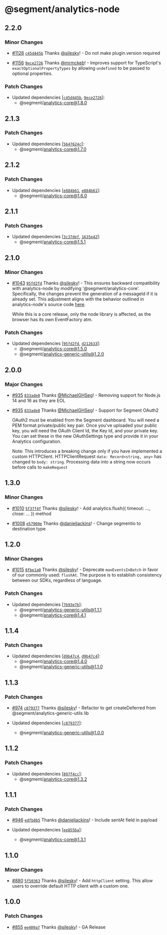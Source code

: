 # @segment/analytics-node

## 2.2.0

### Minor Changes

- [#1128](https://github.com/segmentio/analytics-next/pull/1128) [`c45d445b`](https://github.com/segmentio/analytics-next/commit/c45d445beb1b1d5b03738557720720d05e9c08a3) Thanks [@silesky](https://github.com/silesky)! - Do not make plugin.version required

* [#1156](https://github.com/segmentio/analytics-next/pull/1156) [`9ece2726`](https://github.com/segmentio/analytics-next/commit/9ece2726de257ecd594d601ef098bea746858133) Thanks [@mrmckeb](https://github.com/mrmckeb)! - Improves support for TypeScript's `exactOptionalPropertyTypes` by allowing `undefined` to be passed to optional properties.

### Patch Changes

- Updated dependencies [[`c45d445b`](https://github.com/segmentio/analytics-next/commit/c45d445beb1b1d5b03738557720720d05e9c08a3), [`9ece2726`](https://github.com/segmentio/analytics-next/commit/9ece2726de257ecd594d601ef098bea746858133)]:
  - @segment/analytics-core@1.8.0

## 2.1.3

### Patch Changes

- Updated dependencies [[`5647624c`](https://github.com/segmentio/analytics-next/commit/5647624cbcd4984e5bdbf2e9c907619366864c4e)]:
  - @segment/analytics-core@1.7.0

## 2.1.2

### Patch Changes

- Updated dependencies [[`e884b61`](https://github.com/segmentio/analytics-next/commit/e884b6119db4ddbc557577539aa91b95481776a2), [`e884b61`](https://github.com/segmentio/analytics-next/commit/e884b6119db4ddbc557577539aa91b95481776a2)]:
  - @segment/analytics-core@1.6.0

## 2.1.1

### Patch Changes

- Updated dependencies [[`3c37def`](https://github.com/segmentio/analytics-next/commit/3c37def422f82073e7e33d2d7c7c26c4637afdc9), [`1635e42`](https://github.com/segmentio/analytics-next/commit/1635e42ffae8fd8e8d18be94f47a22a802fecec8)]:
  - @segment/analytics-core@1.5.1

## 2.1.0

### Minor Changes

- [#1043](https://github.com/segmentio/analytics-next/pull/1043) [`95fd2fd`](https://github.com/segmentio/analytics-next/commit/95fd2fd801da26505ddcead96ffaa83aa4364994) Thanks [@silesky](https://github.com/silesky)! - This ensures backward compatibility with analytics-node by modifying '@segment/analytics-core'. Specifically, the changes prevent the generation of a messageId if it is already set. This adjustment aligns with the behavior outlined in analytics-node's source code [here](https://github.com/segmentio/analytics-node/blob/master/index.js#L195-L201).

  While this is a core release, only the node library is affected, as the browser has its own EventFactory atm.

### Patch Changes

- Updated dependencies [[`95fd2fd`](https://github.com/segmentio/analytics-next/commit/95fd2fd801da26505ddcead96ffaa83aa4364994), [`d212633`](https://github.com/segmentio/analytics-next/commit/d21263369d5980f4f57b13795524dbc345a02e5c)]:
  - @segment/analytics-core@1.5.0
  - @segment/analytics-generic-utils@1.2.0

## 2.0.0

### Major Changes

- [#935](https://github.com/segmentio/analytics-next/pull/935) [`833ade8`](https://github.com/segmentio/analytics-next/commit/833ade8571319a029f8e23511967ccb02d3496d4) Thanks [@MichaelGHSeg](https://github.com/MichaelGHSeg)! - Removing support for Node.js 14 and 16 as they are EOL

* [#935](https://github.com/segmentio/analytics-next/pull/935) [`833ade8`](https://github.com/segmentio/analytics-next/commit/833ade8571319a029f8e23511967ccb02d3496d4) Thanks [@MichaelGHSeg](https://github.com/MichaelGHSeg)! - Support for Segment OAuth2

  OAuth2 must be enabled from the Segment dashboard. You will need a PEM format
  private/public key pair. Once you've uploaded your public key, you will need
  the OAuth Client Id, the Key Id, and your private key. You can set these in
  the new OAuthSettings type and provide it in your Analytics configuration.

  Note: This introduces a breaking change only if you have implemented a custom
  HTTPClient. HTTPClientRequest `data: Record<string, any>` has changed to
  `body: string`. Processing data into a string now occurs before calls to
  `makeRequest`

## 1.3.0

### Minor Changes

- [#1010](https://github.com/segmentio/analytics-next/pull/1010) [`5f37f4f`](https://github.com/segmentio/analytics-next/commit/5f37f4f6ea15b2457e6edf11cc92ddbf0dd11736) Thanks [@silesky](https://github.com/silesky)! - Add analytics.flush({ timeout: ..., close: ... }) method

* [#1008](https://github.com/segmentio/analytics-next/pull/1008) [`e57960e`](https://github.com/segmentio/analytics-next/commit/e57960e84f5ce5b214dde09928bee6e6bdba3a69) Thanks [@danieljackins](https://github.com/danieljackins)! - Change segmentio to destination type

## 1.2.0

### Minor Changes

- [#1015](https://github.com/segmentio/analytics-next/pull/1015) [`8fbe1a0`](https://github.com/segmentio/analytics-next/commit/8fbe1a0d4cecff850c28b7da57f903c6df285231) Thanks [@silesky](https://github.com/silesky)! - Deprecate `maxEventsInBatch` in favor of our commonly used: `flushAt`. The purpose is to establish consistency between our SDKs, regardless of language.

### Patch Changes

- Updated dependencies [[`7b93e7b`](https://github.com/segmentio/analytics-next/commit/7b93e7b50fa293aebaf6767a44bf7708b231d5cd)]:
  - @segment/analytics-generic-utils@1.1.1
  - @segment/analytics-core@1.4.1

## 1.1.4

### Patch Changes

- Updated dependencies [[`d9b47c4`](https://github.com/segmentio/analytics-next/commit/d9b47c43e5e08efce14fe4150536ff60b8df91e0), [`d9b47c4`](https://github.com/segmentio/analytics-next/commit/d9b47c43e5e08efce14fe4150536ff60b8df91e0)]:
  - @segment/analytics-core@1.4.0
  - @segment/analytics-generic-utils@1.1.0

## 1.1.3

### Patch Changes

- [#974](https://github.com/segmentio/analytics-next/pull/974) [`c879377`](https://github.com/segmentio/analytics-next/commit/c87937720941ad830c5fdd76b0c049435a6ddec6) Thanks [@silesky](https://github.com/silesky)! - Refactor to get createDeferred from @segment/analytics-generic-utils lib

- Updated dependencies [[`c879377`](https://github.com/segmentio/analytics-next/commit/c87937720941ad830c5fdd76b0c049435a6ddec6)]:
  - @segment/analytics-generic-utils@1.0.0

## 1.1.2

### Patch Changes

- Updated dependencies [[`897f4cc`](https://github.com/segmentio/analytics-next/commit/897f4cc69de4cdd38efd0cd70567bfed0c454fec)]:
  - @segment/analytics-core@1.3.2

## 1.1.1

### Patch Changes

- [#946](https://github.com/segmentio/analytics-next/pull/946) [`edfb8b5`](https://github.com/segmentio/analytics-next/commit/edfb8b5c4463c2ccd336fdfc7c35d4cd711f5410) Thanks [@danieljackins](https://github.com/danieljackins)! - Include sentAt field in payload

- Updated dependencies [[`ee855ba`](https://github.com/segmentio/analytics-next/commit/ee855bad751c393a40dcbde7ae861f27d2b4da26)]:
  - @segment/analytics-core@1.3.1

## 1.1.0

### Minor Changes

- [#880](https://github.com/segmentio/analytics-next/pull/880) [`5f50363`](https://github.com/segmentio/analytics-next/commit/5f5036332a3b21d5eb5324c2ed332190b42b2318) Thanks [@silesky](https://github.com/silesky)! - Add `httpClient` setting. This allow users to override default HTTP client with a custom one.

## 1.0.0

### Patch Changes

- [#855](https://github.com/segmentio/analytics-next/pull/855) [`ee409a7`](https://github.com/segmentio/analytics-next/commit/ee409a7f36d82af359b3dc32d5ccc6a436cf8b6d) Thanks [@silesky](https://github.com/silesky)! - GA Release
